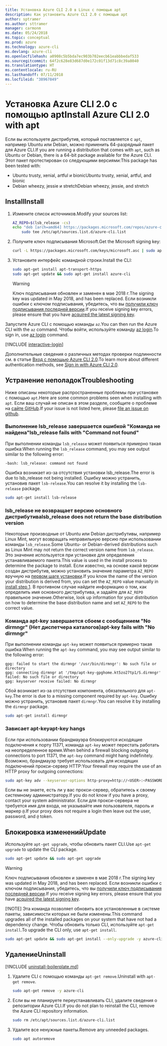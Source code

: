 ```yaml
---
title: Установка Azure CLI 2.0 в Linux с помощью apt
description: Как установить Azure CLI 2.0 с помощью apt
author: sptramer
ms.author: sttramer
manager: carmonm
ms.date: 05/24/2018
ms.topic: conceptual
ms.prod: azure
ms.technology: azure-cli
ms.devlang: azure-cli
ms.openlocfilehash: a0908c5b5bda7ec903b702eecb61eabbbedaf533
ms.sourcegitcommit: 64f2c628e83d687d0e172c01f13d71c8c39a8040
ms.translationtype: HT
ms.contentlocale: ru-RU
ms.lasthandoff: 07/11/2018
ms.locfileid: "38967849"
---
```

# <a name="install-azure-cli-20-with-apt"></a><span data-ttu-id="2ed18-103">Установка Azure CLI 2.0 с помощью apt</span><span class="sxs-lookup"><span data-stu-id="2ed18-103">Install Azure CLI 2.0 with apt</span></span>

<span data-ttu-id="2ed18-104">Если вы используете дистрибутив, который поставляется с `apt`, например Ubuntu или Debian, можно применить 64-разрядный пакет для Azure CLI.</span><span class="sxs-lookup"><span data-stu-id="2ed18-104">If you are running a distribution that comes with `apt`, such as Ubuntu or Debian, there is a 64-bit package available for the Azure CLI.</span></span> <span data-ttu-id="2ed18-105">Этот пакет протестирован со следующими версиями:</span><span class="sxs-lookup"><span data-stu-id="2ed18-105">This package has been tested with:</span></span>

* <span data-ttu-id="2ed18-106">Ubuntu trusty, xenial, artful и bionic</span><span class="sxs-lookup"><span data-stu-id="2ed18-106">Ubuntu trusty, xenial, artful, and bionic</span></span>
* <span data-ttu-id="2ed18-107">Debian wheezy, jessie и stretch</span><span class="sxs-lookup"><span data-stu-id="2ed18-107">Debian wheezy, jessie, and stretch</span></span>

## <a name="install"></a><span data-ttu-id="2ed18-108">Install</span><span class="sxs-lookup"><span data-stu-id="2ed18-108">Install</span></span>

1. <div id="install-step-1"/><span data-ttu-id="2ed18-109">Измените список источников.</span><span class="sxs-lookup"><span data-stu-id="2ed18-109">Modify your sources list:</span></span>

    ```bash
    AZ_REPO=$(lsb_release -cs)
    echo "deb [arch=amd64] https://packages.microsoft.com/repos/azure-cli/ $AZ_REPO main" | \
        sudo tee /etc/apt/sources.list.d/azure-cli.list
    ```

2. <div id="signingKey"/><span data-ttu-id="2ed18-110">Получите ключ подписывания Microsoft.</span><span class="sxs-lookup"><span data-stu-id="2ed18-110">Get the Microsoft signing key:</span></span>

   ```bash
   curl -L https://packages.microsoft.com/keys/microsoft.asc | sudo apt-key add -
   ```

3. <span data-ttu-id="2ed18-111">Установите интерфейс командной строки.</span><span class="sxs-lookup"><span data-stu-id="2ed18-111">Install the CLI:</span></span>

   ```bash
   sudo apt-get install apt-transport-https
   sudo apt-get update && sudo apt-get install azure-cli
   ```

   > [!WARNING]
   > <span data-ttu-id="2ed18-112">Ключ подписывания обновлен и заменен в мае 2018 г.</span><span class="sxs-lookup"><span data-stu-id="2ed18-112">The signing key was updated in May 2018, and has been replaced.</span></span> <span data-ttu-id="2ed18-113">Если возникли ошибки с ключом подписывания, убедитесь, что вы [получили ключ подписывания последней версии](#signingKey).</span><span class="sxs-lookup"><span data-stu-id="2ed18-113">If you receive signing key errors, please ensure that you have [acquired the latest signing key](#signingKey).</span></span>

<span data-ttu-id="2ed18-114">Запустите Azure CLI с помощью команды `az`.</span><span class="sxs-lookup"><span data-stu-id="2ed18-114">You can then run the Azure CLI with the `az` command.</span></span> <span data-ttu-id="2ed18-115">Чтобы войти, используйте команду [az login](/cli/azure/reference-index#az-login).</span><span class="sxs-lookup"><span data-stu-id="2ed18-115">To sign in, use [az login](/cli/azure/reference-index#az-login) command.</span></span>

[!INCLUDE [interactive-login](includes/interactive-login.md)]

<span data-ttu-id="2ed18-116">Дополнительные сведения о различных методах проверки подлинности см. в статье [Вход с помощью Azure CLI 2.0](authenticate-azure-cli.md).</span><span class="sxs-lookup"><span data-stu-id="2ed18-116">To learn more about different authentication methods, see [Sign in with Azure CLI 2.0](authenticate-azure-cli.md).</span></span>

## <a name="troubleshooting"></a><span data-ttu-id="2ed18-117">Устранение неполадок</span><span class="sxs-lookup"><span data-stu-id="2ed18-117">Troubleshooting</span></span>

<span data-ttu-id="2ed18-118">Ниже описаны некоторые распространенные проблемы при установке с помощью `apt`.</span><span class="sxs-lookup"><span data-stu-id="2ed18-118">Here are some common problems seen when installing with `apt`.</span></span> <span data-ttu-id="2ed18-119">Если ваш случай не описан в этом разделе, сообщите о проблеме на [сайте GitHub](https://github.com/Azure/azure-cli/issues).</span><span class="sxs-lookup"><span data-stu-id="2ed18-119">If your issue is not listed here, please [file an issue on github](https://github.com/Azure/azure-cli/issues).</span></span>

### <a name="lsbrelease-fails-with-command-not-found"></a><span data-ttu-id="2ed18-120">Выполнение lsb_release завершается ошибкой "Команда не найдена"</span><span class="sxs-lookup"><span data-stu-id="2ed18-120">lsb_release fails with "Command not found"</span></span>

<span data-ttu-id="2ed18-121">При выполнении команды `lsb_release` может появиться примерно такая ошибка:</span><span class="sxs-lookup"><span data-stu-id="2ed18-121">When running the `lsb_release` command, you may see output similar to the following error:</span></span>

```output
-bash: lsb_release: command not found
```

<span data-ttu-id="2ed18-122">Ошибка возникает из-за отсутствия установки lsb_release.</span><span class="sxs-lookup"><span data-stu-id="2ed18-122">The error is due to lsb_release not being installed.</span></span> <span data-ttu-id="2ed18-123">Ошибку можно устранить, установив пакет `lsb-release`.</span><span class="sxs-lookup"><span data-stu-id="2ed18-123">You can resolve it by installing the `lsb-release` package.</span></span>

```bash
sudo apt-get install lsb-release
```

### <a name="lsbrelease-does-not-return-the-base-distribution-version"></a><span data-ttu-id="2ed18-124">lsb_release не возвращает версию основного дистрибутива</span><span class="sxs-lookup"><span data-stu-id="2ed18-124">lsb_release does not return the base distribution version</span></span>

<span data-ttu-id="2ed18-125">Некоторые производные от Ubuntu или Debian дистрибутивы, например Linux Mint, могут возвращать неправильную версию при использовании команды `lsb_release`.</span><span class="sxs-lookup"><span data-stu-id="2ed18-125">Some Ubuntu- or Debian-derived distributions such as Linux Mint may not return the correct version name from `lsb_release`.</span></span> <span data-ttu-id="2ed18-126">Это значение используется при установке для определения устанавливаемого пакета.</span><span class="sxs-lookup"><span data-stu-id="2ed18-126">This value is used in the install process to determine the package to install.</span></span> <span data-ttu-id="2ed18-127">Если известно, на основе какой версии создан дистрибутив, можно установить значение параметра `AZ_REPO` вручную на [первом шаге установки](#install-step-1).</span><span class="sxs-lookup"><span data-stu-id="2ed18-127">If you know the name of the version your distribution is derived from, you can set the `AZ_REPO` value manually in [install step 1](#install-step-1).</span></span> <span data-ttu-id="2ed18-128">В противном случае найдите информацию о том, как определить имя основного дистрибутива, и задайте для `AZ_REPO` правильное значение.</span><span class="sxs-lookup"><span data-stu-id="2ed18-128">Otherwise, look up information for your distribution on how to determine the base distribution name and set `AZ_REPO` to the correct value.</span></span>

### <a name="apt-key-fails-with-no-dirmngr"></a><span data-ttu-id="2ed18-129">Команда apt-key завершается сбоем с сообщением "No dirmngr" (Нет диспетчера каталогов)</span><span class="sxs-lookup"><span data-stu-id="2ed18-129">apt-key fails with "No dirmngr"</span></span>

<span data-ttu-id="2ed18-130">При выполнении команды `apt-key` может появиться примерно такая ошибка:</span><span class="sxs-lookup"><span data-stu-id="2ed18-130">When running the `apt-key` command, you may see output similar to the following error:</span></span>

```output
gpg: failed to start the dirmngr '/usr/bin/dirmngr': No such file or directory
gpg: connecting dirmngr at '/tmp/apt-key-gpghome.kt5zo27tp1/S.dirmngr' failed: No such file or directory
gpg: keyserver receive failed: No dirmngr
```

<span data-ttu-id="2ed18-131">Сбой возникает из-за отсутствия компонента, обязательного для `apt-key`.</span><span class="sxs-lookup"><span data-stu-id="2ed18-131">The error is due to a missing component required by `apt-key`.</span></span> <span data-ttu-id="2ed18-132">Ошибку можно устранить, установив пакет `dirmngr`.</span><span class="sxs-lookup"><span data-stu-id="2ed18-132">You can resolve it by installing the `dirmngr` package.</span></span>

```bash
sudo apt-get install dirmngr
```

### <a name="apt-key-hangs"></a><span data-ttu-id="2ed18-133">Зависает apt-key</span><span class="sxs-lookup"><span data-stu-id="2ed18-133">apt-key hangs</span></span>

<span data-ttu-id="2ed18-134">Если при использовании брандмауэра блокируются исходящие подключения к порту 11371, команда `apt-key` может перестать работать на неопределенное время.</span><span class="sxs-lookup"><span data-stu-id="2ed18-134">When behind a firewall blocking outgoing connections to port 11371, the `apt-key` command might hang indefinitely.</span></span> <span data-ttu-id="2ed18-135">Возможно, брандмауэр требует использовать для исходящих подключений прокси-сервер HTTP:</span><span class="sxs-lookup"><span data-stu-id="2ed18-135">Your firewall may require the use of an HTTP proxy for outgoing connections:</span></span>

```bash
sudo apt-key adv --keyserver-options http-proxy=http://<USER>:<PASSWORD>@<PROXY-HOST>:<PROXY-PORT>/ --keyserver packages.microsoft.com --recv-keys 52E16F86FEE04B979B07E28DB02C46DF417A0893
```

<span data-ttu-id="2ed18-136">Если вы не знаете, есть ли у вас прокси-сервер, обратитесь к своему системному администратору.</span><span class="sxs-lookup"><span data-stu-id="2ed18-136">If you do not know if you have a proxy, contact your system administrator.</span></span> <span data-ttu-id="2ed18-137">Если для прокси-сервера не требуется имя для входа, не указывайте имя пользователя, пароль и маркер `@`.</span><span class="sxs-lookup"><span data-stu-id="2ed18-137">If your proxy does not require a login then leave out the user, password, and `@` token.</span></span>

## <a name="update"></a><span data-ttu-id="2ed18-138">Блокировка изменений</span><span class="sxs-lookup"><span data-stu-id="2ed18-138">Update</span></span>

<span data-ttu-id="2ed18-139">Используйте `apt-get upgrade`, чтобы обновить пакет CLI.</span><span class="sxs-lookup"><span data-stu-id="2ed18-139">Use `apt-get upgrade` to update the CLI package.</span></span>

   ```bash
   sudo apt-get update && sudo apt-get upgrade
   ```

> [!WARNING]
> <span data-ttu-id="2ed18-140">Ключ подписывания обновлен и заменен в мае 2018 г.</span><span class="sxs-lookup"><span data-stu-id="2ed18-140">The signing key was updated in May 2018, and has been replaced.</span></span> <span data-ttu-id="2ed18-141">Если возникли ошибки с ключом подписывания, убедитесь, что вы [получили ключ подписывания последней версии](#signingKey).</span><span class="sxs-lookup"><span data-stu-id="2ed18-141">If you receive signing key errors, please ensure that you have [acquired the latest signing key](#signingKey).</span></span>
>
> [!NOTE]
> <span data-ttu-id="2ed18-142">Эта команда позволяет обновить все установленные в системе пакеты, зависимости которых не были изменены.</span><span class="sxs-lookup"><span data-stu-id="2ed18-142">This command upgrades all of the installed packages on your system that have not had a dependency change.</span></span>
> <span data-ttu-id="2ed18-143">Чтобы обновить только CLI, используйте `apt-get install`.</span><span class="sxs-lookup"><span data-stu-id="2ed18-143">To upgrade the CLI only, use `apt-get install`.</span></span>
> ```bash
> sudo apt-get update && sudo apt-get install --only-upgrade -y azure-cli
> ```

## <a name="uninstall"></a><span data-ttu-id="2ed18-144">Удаление</span><span class="sxs-lookup"><span data-stu-id="2ed18-144">Uninstall</span></span>

[!INCLUDE [uninstall-boilerplate.md](includes/uninstall-boilerplate.md)]

1. <span data-ttu-id="2ed18-145">Удалите CLI с помощью команды `apt-get remove`.</span><span class="sxs-lookup"><span data-stu-id="2ed18-145">Uninstall with `apt-get remove`.</span></span>

    ```bash
    sudo apt-get remove -y azure-cli
    ```

2. <span data-ttu-id="2ed18-146">Если вы не планируете переустанавливать CLI, удалите сведения о репозитории Azure CLI.</span><span class="sxs-lookup"><span data-stu-id="2ed18-146">If you do not plan to reinstall the CLI, remove the Azure CLI repository information.</span></span>

   ```bash
   sudo rm /etc/apt/sources.list.d/azure-cli.list
   ```

3. <span data-ttu-id="2ed18-147">Удалите все ненужные пакеты.</span><span class="sxs-lookup"><span data-stu-id="2ed18-147">Remove any unneeded packages.</span></span>

   ```bash
   sudo apt autoremove
   ```
